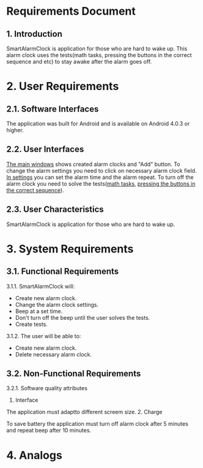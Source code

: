 # Requirements Document
## 1. Introduction
SmartAlarmClock is application for those who are hard to wake up. This alarm clock uses the tests(math tasks, pressing the buttons in the correct sequence and etc) to stay awake after the alarm goes off.
# 2. User Requirements
## 2.1. Software Interfaces
The application was built for Android and is available on Android 4.0.3 or higher.
## 2.2. User Interfaces
[The main windows](https://github.com/DaryaKozukova/SmartAlarmClock/blob/master/Mockups/Main.png) shows created alarm clocks and "Add" button. To change the alarm settings you need to click on necessary alarm clock field. [In settings](https://github.com/DaryaKozukova/SmartAlarmClock/blob/master/Mockups/Alarm%20settings.png) you can set the alarm time and the alarm repeat. To turn off the alarm clock you need to solve the tests([math tasks](https://github.com/DaryaKozukova/SmartAlarmClock/blob/master/Mockups/Wake%20up%202.png), [pressing the buttons in the correct sequence](https://github.com/DaryaKozukova/SmartAlarmClock/blob/master/Mockups/Wake%20up%201.png)).
## 2.3. User Characteristics
SmartAlarmClock is application for those who are hard to wake up.
# 3. System Requirements
## 3.1. Functional Requirements
3.1.1. SmartAlarmClock will:
- Create new alarm clock.
- Change the alarm clock settings.
- Beep at a set time.
- Don't turn off the beep until the user solves the tests.
- Create tests.

3.1.2. The user will be able to:
- Create new alarm clock.
- Delete necessary alarm clock.
## 3.2. Non-Functional Requirements
 3.2.1. Software quality attributes
1. Interface

The application must adaptto different screem size.
2. Charge

To save battery the application must turn off alarm clock after 5 minutes and repeat beep after 10 minutes.
# 4. Analogs
 
